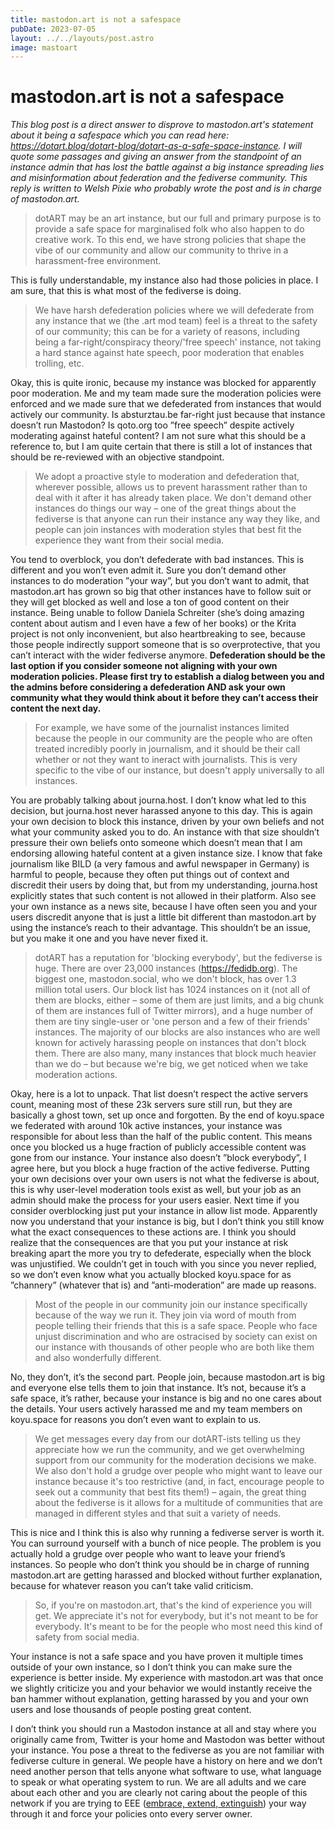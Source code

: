 ```yaml
---
title: mastodon.art is not a safespace
pubDate: 2023-07-05
layout: ../../layouts/post.astro
image: mastoart
---
```


# mastodon.art is not a safespace

*This blog post is a direct answer to disprove to mastodon.art's statement about it being a safespace which you can read here: https://dotart.blog/dotart-blog/dotart-as-a-safe-space-instance. I will quote some passages and giving an answer from the standpoint of an instance admin that has lost the battle against a big instance spreading lies and misinformation about federation and the fediverse community. This reply is written to Welsh Pixie who probably wrote the post and is in charge of mastodon.art.*

> dotART may be an art instance, but our full and primary purpose is to provide a safe space for marginalised folk who also happen to do creative work. To this end, we have strong policies that shape the vibe of our community and allow our community to thrive in a harassment-free environment.

This is fully understandable, my instance also had those policies in place. I am sure, that this is what most of the fediverse is doing.

> We have harsh defederation policies where we will defederate from any instance that we (the .art mod team) feel is a threat to the safety of our community; this can be for a variety of reasons, including being a far-right/conspiracy theory/'free speech' instance, not taking a hard stance against hate speech, poor moderation that enables trolling, etc.

Okay, this is quite ironic, because my instance was blocked for apparently poor moderation. Me and my team made sure the moderation policies were enforced and we made sure that we defederated from instances that would actively our community. Is absturztau.be far-right just because that instance doesn’t run Mastodon? Is qoto.org too ”free speech” despite actively moderating against hateful content? I am not sure what this should be a reference to, but I am quite certain that there is still a lot of instances that should be re-reviewed with an objective standpoint.

> We adopt a proactive style to moderation and defederation that, wherever possible, allows us to prevent harassment rather than to deal with it after it has already taken place. We don't demand other instances do things our way – one of the great things about the fediverse is that anyone can run their instance any way they like, and people can join instances with moderation styles that best fit the experience they want from their social media.

You tend to overblock, you don’t defederate with bad instances. This is different and you won’t even admit it. Sure you don’t demand other instances to do moderation ”your way”, but you don’t want to admit, that mastodon.art has grown so big that other instances have to follow suit or they will get blocked as well and lose a ton of good content on their instance. Being unable to follow Daniela Schreiter (she’s doing amazing content about autism and I even have a few of her books) or the Krita project is not only inconvenient, but also heartbreaking to see, because those people indirectly support someone that is so overprotective, that you can’t interact with the wider fediverse anymore. **Defederation should be the last option if you consider someone not aligning with your own moderation policies. Please first try to establish a dialog between you and the admins before considering a defederation AND ask your own community what they would think about it before they can’t access their content the next day.**

> For example, we have some of the journalist instances limited because the people in our community are the people who are often treated incredibly poorly in journalism, and it should be their call whether or not they want to ineract with journalists. This is very specific to the vibe of our instance, but doesn't apply universally to all instances.

You are probably talking about journa.host. I don’t know what led to this decision, but journa.host never harassed anyone to this day. This is again your own decision to block this instance, driven by your own beliefs and not what your community asked you to do. An instance with that size shouldn’t pressure their own beliefs onto someone which doesn’t mean that I am endorsing allowing hateful content at a given instance size. I know that fake journalism like BILD (a very famous and awful newspaper in Germany) is harmful to people, because they often put things out of context and discredit their users by doing that, but from my understanding, journa.host explicitly states that such content is not allowed in their platform. Also see your own instance as a news site, because I have often seen you and your users discredit anyone that is just a little bit different than mastodon.art by using the instance’s reach to their advantage. This shouldn’t be an issue, but you make it one and you have never fixed it.

> dotART has a reputation for 'blocking everybody', but the fediverse is huge. There are over 23,000 instances (https://fedidb.org). The biggest one, mastodon.social, who we don't block, has over 1.3 million total users. Our block list has 1024 instances on it (not all of them are blocks, either – some of them are just limits, and a big chunk of them are instances full of Twitter mirrors), and a huge number of them are tiny single-user or 'one person and a few of their friends' instances. The majority of our blocks are also instances who are well known for actively harassing people on instances that don't block them. There are also many, many instances that block much heavier than we do – but because we're big, we get noticed when we take moderation actions.

Okay, here is a lot to unpack. That list doesn’t respect the active servers count, meaning most of these 23k servers sure still run, but they are basically a ghost town, set up once and forgotten. By the end of koyu.space we federated with around 10k active instances, your instance was responsible for about less than the half of the public content. This means once you blocked us a huge fraction of publicly accessible content was gone from our instance. Your instance also doesn’t ”block everybody”, I agree here, but you block a huge fraction of the active fediverse. Putting your own decisions over your own users is not what the fediverse is about, this is why user-level moderation tools exist as well, but your job as an admin should make the process for your users easier. Next time if you consider overblocking just put your instance in allow list mode. Apparently now you understand that your instance is big, but I don’t think you still know what the exact consequences to these actions are. I think you should realize that the consequences are that you put your instance at risk breaking apart the more you try to defederate, especially when the block was unjustified. We couldn’t get in touch with you since you never replied, so we don’t even know what you actually blocked koyu.space for as ”channery” (whatever that is) and ”anti-moderation” are made up reasons.

> Most of the people in our community join our instance specifically because of the way we run it. They join via word of mouth from people telling their friends that this is a safe space. People who face unjust discrimination and who are ostracised by society can exist on our instance with thousands of other people who are both like them and also wonderfully different.

No, they don’t, it’s the second part. People join, because mastodon.art is big and everyone else tells them to join that instance. It’s not, because it’s a safe space, it’s rather, because your instance is big and no one cares about the details. Your users actively harassed me and my team members on koyu.space for reasons you don’t even want to explain to us.

> We get messages every day from our dotART-ists telling us they appreciate how we run the community, and we get overwhelming support from our community for the moderation decisions we make. We also don't hold a grudge over people who might want to leave our instance because it's too restrictive (and, in fact, encourage people to seek out a community that best fits them!) – again, the great thing about the fediverse is it allows for a multitude of communities that are managed in different styles and that suit a variety of needs.

This is nice and I think this is also why running a fediverse server is worth it. You can surround yourself with a bunch of nice people. The problem is you actually hold a grudge over people who want to leave your friend’s instances. So people who don’t think you should be in charge of running mastodon.art are getting harassed and blocked without further explanation, because for whatever reason you can’t take valid criticism.

> So, if you're on mastodon.art, that's the kind of experience you will get. We appreciate it's not for everybody, but it's not meant to be for everybody. It's meant to be for the people who most need this kind of safety from social media.

Your instance is not a safe space and you have proven it multiple times outside of your own instance, so I don’t think you can make sure the experience is better inside. My experience with mastodon.art was that once we slightly criticize you and your behavior we would instantly receive the ban hammer without explanation, getting harassed by you and your own users and lose thousands of people posting great content.

I don’t think you should run a Mastodon instance at all and stay where you originally came from, Twitter is your home and Mastodon was better without your instance. You pose a threat to the fediverse as you are not familiar with fediverse culture in general. We people have a history on here and we don’t need another person that tells anyone what software to use, what language to speak or what operating system to run. We are all adults and we care about each other and you are clearly not caring about the people of this network if you are trying to EEE ([embrace, extend, extinguish](https://en.wikipedia.org/wiki/Embrace,_extend,_and_extinguish)) your way through it and force your policies onto every server owner.